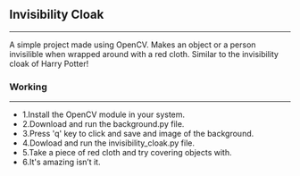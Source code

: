## Invisibility Cloak
-------------------------------------------------------------------------------------------------------------------
A simple project made using OpenCV. Makes an object or a person invisilible when wrapped around with a red cloth.
Similar to the invisibility cloak of Harry Potter!

### Working
---------------------------------------------------------------------------
- 1.Install the OpenCV module in your system.
- 2.Download and run the background.py file.
- 3.Press 'q' key to click and save and image of the background.
- 4.Dowload and run the invisibility_cloak.py file.
- 5.Take a piece of red cloth and try covering objects with.
- 6.It's amazing isn’t it.
